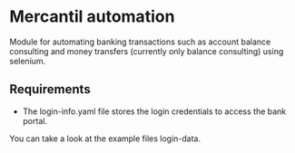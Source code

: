 # Mercantil automation

Module for automating banking transactions such as account balance consulting and money transfers (currently only balance consulting) using selenium.

## Requirements

- The login-info.yaml file stores the login credentials to access the bank portal.

You can take a look at the example files login-data.
